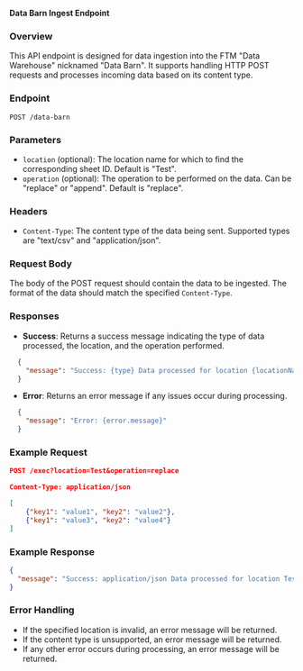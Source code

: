 **Data Barn Ingest Endpoint**

### **Overview**

This API endpoint is designed for data ingestion into the FTM "Data Warehouse" nicknamed "Data Barn". It supports handling HTTP POST requests and processes incoming data based on its content type.

### **Endpoint**

`POST /data-barn`

### **Parameters**

* `location` (optional): The location name for which to find the corresponding sheet ID. Default is "Test".  
* `operation` (optional): The operation to be performed on the data. Can be "replace" or "append". Default is "replace".

### **Headers**

* `Content-Type`: The content type of the data being sent. Supported types are "text/csv" and "application/json".

### **Request Body**

The body of the POST request should contain the data to be ingested. The format of the data should match the specified `Content-Type`.

### **Responses**

* **Success**: Returns a success message indicating the type of data processed, the location, and the operation performed.

```json
  {
    "message": "Success: {type} Data processed for location {locationName} with operation {operation}."
  }
```

* **Error**: Returns an error message if any issues occur during processing.

```json
  {
    "message": "Error: {error.message}"
  }
```

### **Example Request**

```json
POST /exec?location=Test&operation=replace

Content-Type: application/json

[
    {"key1": "value1", "key2": "value2"},
    {"key1": "value3", "key2": "value4"}
]
```

### **Example Response**

```json
{
  "message": "Success: application/json Data processed for location Test with operation replace."
}
```

### **Error Handling**

* If the specified location is invalid, an error message will be returned.  
* If the content type is unsupported, an error message will be returned.  
* If any other error occurs during processing, an error message will be returned.

